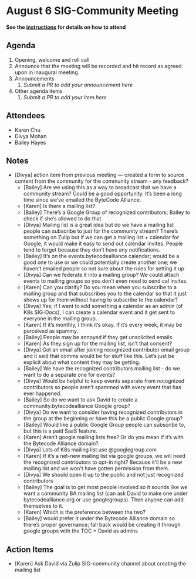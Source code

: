 # August 6 SIG-Community Meeting

**See the [instructions](../README.md) for details on how to attend**

## Agenda

1. Opening, welcome and roll call
1. Announce that the meeting will be recorded and hit record as agreed upon in inaugural meeting. 
1. Announcements
    1. _Submit a PR to add your announcement here_
1. Other agenda items
    1. _Submit a PR to add your item here_

## Attendees

* Karen Chu
* Divya Mohan
* Bailey Hayes

## Notes

* [Divya] action item from previous meeting — created a form to source content from the community for the community stream - any feedback?
	* [Bailey] Are we using this as a way to broadcast that we have a community stream? Could be a good opportunity. It’s been a long time since we’ve emailed the ByteCode Alliance.
	* [Karen] Is there a mailing list? 
	* [Bailey] There’s a Google Group of recognized contributors; Bailey to check if she’s allowed to do that
	* [Divya] Mailing list is a great idea but do we have a mailing list people can subscribe to just for the community stream? There’s something on Zulip but if we can get a mailing list + calendar for Google, it would make it easy to send out calendar invites. People tend to forget because they don’t have any notifications. 
	* [Bailey] It’s on the events.bytecodealliance calendar; would be a good one to use or we could potentially create another one; we haven’t emailed people so not sure about the rules for setting it up
	* [Divya] Can we federate it into a mailing group? We could attach events to mailing groups so you don’t even need to send cal invites.
	* [Karen] Can you clarify? Do you mean when you subscribe to a mailing group and that subscribes you to the calendar so that it just shows up for them without having to subscribe to the calendar?
	* [Divya] Yes; if I want to add something a calendar as an admin (of K8s SIG-Docs), I can create a calendar event and it get sent to everyone in the mailing group. 
	* [Karen] If it’s monthly, I think it’s okay. If it’s every week, it may be perceived as spammy.
	* [Bailey] People may be annoyed if they get unsolicited emails.
	* [Karen] As they sign up for the mailing list, isn’t that consent?
	* [Divya] Got an email after joining recognized contributor email group and it said that comms would be for stuff like this. Let’s just be explicit about what content they may be getting.
	* [Bailey] We have the recognized contributors mailing list - do we want to do a separate one for events?
	* [Divya] Would be helpful to keep events separate from recognized contributors so people aren’t spammed with every event that has ever happened.
	* [Bailey] So do we want to ask David to create a community.bytecodealliance Google group? 
	* [Divya] Do we want to consider having recognized contributors in the group at the beginning or have this be a public Google group?
	* [Bailey] Would like a public Google Group people can subscribe to, but this is a paid SaaS feature.
	* [Karen] Aren’t google mailing lists free? Or do you mean if it’s with the Bytecode Alliance domain?
	* [Divya] Lots of K8s mailing list use @googlegroup.com
	* [Karen] If it’s a net-new mailing list via google groups, we will need the recognized contributors to opt-in right? Because it’ll be a new mailing list and we won't have gotten permission from them.
	* [Divya] We should open it up to the public and not just recognized contributors 
	* [Bailey] The goal is to get most people involved so it sounds like we want a community BA mailing list (can ask David to make one under bytecodealliance.org or use googlegroups). Then anyone can add themselves to it.
	* [Karen] Which is the preference between the two?
	* [Bailey] would prefer it under the Bytecode Alliance domain so there’s proper governance; fall back would be creating it through google groups with the TOC + David as admins


## Action Items

* [Karen] Ask David via Zulip SIG-community channel about creating the mailing list
